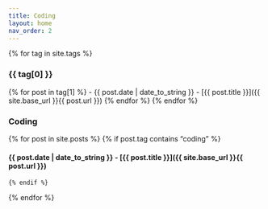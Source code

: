 ```yaml
---
title: Coding
layout: home
nav_order: 2
---
```


{% for tag in site.tags %}
  ### {{ tag[0] }}
  {% for post in tag[1] %}
    - {{ post.date | date_to_string }} - [{{ post.title }}]({{ site.base_url }}{{ post.url }})
  {% endfor %}
{% endfor %}


### Coding
{% for post in site.posts %}
    {% if post.tag contains “coding” %}
#### {{ post.date | date_to_string }} - [{{ post.title }}]({{ site.base_url }}{{ post.url }})
    
    {% endif %}
{% endfor %}